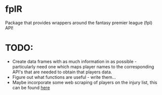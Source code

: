 # fplR
Package that provides wrappers around the fantasy premier league (fpl) API!

# TODO:
* Create data frames with as much information in as possible - particularly need one which maps player names to the corresponding API's that are needed to obtain that players data. 
* Figure out what functions are useful - write them...
* Maybe incorporate some web scraping of players on the injury list, this can be found [here](https://fantasy.premierleague.com/player-news) 
